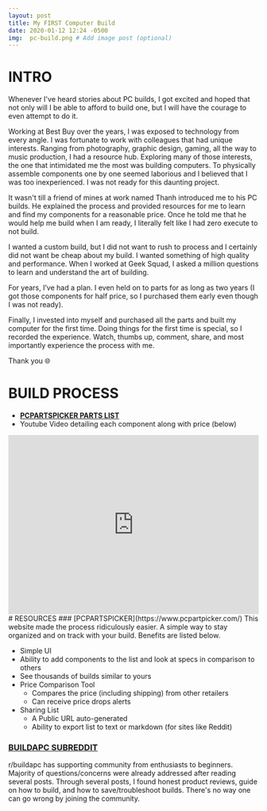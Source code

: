 ```yaml
---
layout: post
title: My FIRST Computer Build
date: 2020-01-12 12:24 -0500
img:  pc-build.png # Add image post (optional)
---
```

# INTRO
Whenever I've heard stories about PC builds, I got excited and hoped that not only will I be able to afford to build one, but I will have the courage to even attempt to do it. 

Working at Best Buy over the years, I was exposed to technology from every angle. I was fortunate to work with colleagues that had unique interests. Ranging from photography, graphic design, gaming, all the way to music production, I had a resource hub. Exploring many of those interests, the one that intimidated me the most was building computers. To physically assemble components one by one seemed laborious and I believed that I was too inexperienced. I was not ready for this daunting project.

It wasn't till a friend of mines at work named Thanh introduced me to his PC builds. He explained the process and provided resources for me to learn and find my components for a reasonable price. Once he told me that he would help me build when I am ready, I literally felt like I had zero execute to not build.

I wanted a custom build, but I did not want to rush to process and I certainly did not want be cheap about my build. I wanted something of high quality and performance. When I worked at Geek Squad, I asked a million questions to learn and understand the art of building. 

For years, I’ve had a plan. I even held on to parts for as long as two years (I got those components for half price, so I purchased them early even though I was not ready).

Finally, I invested into myself and purchased all the parts and built my computer for the first time. Doing things for the first time is special, so I recorded the experience. Watch, thumbs up, comment, share, and most importantly experience the process with me. 

Thank you 🌐

# BUILD PROCESS

- [**PCPARTSPICKER PARTS LIST**](https://pcpartpicker.com/user/codeherk/saved/TfMnLk)
- Youtube Video detailing each component along with price (below)
<div>
<iframe style="overflow: hidden; position: relative;" width="100%" height="360" src="https://www.youtube.com/embed/ok1qyZ-equs" frameborder="0" allowfullscreen></iframe>
</div>
# RESOURCES
### [PCPARTSPICKER](https://www.pcpartpicker.com/)
This website made the process ridiculously easier. A simple way to stay organized and on track with your build. Benefits are listed below.

- Simple UI
- Ability to add components to the list and look at specs in comparison to others
- See thousands of builds similar to yours
- Price Comparison Tool
    - Compares the price (including shipping) from other retailers
    - Can receive price drops alerts
- Sharing List
    - A Public URL auto-generated
    - Ability to export list to text or markdown (for sites like Reddit)

### [BUILDAPC SUBREDDIT](https://www.reddit.com/r/buildapc/)
r/buildapc has supporting community from enthusiasts to beginners. Majority of questions/concerns were already addressed after reading several posts. Through several posts, I found honest product reviews, guide on how to build, and how to save/troubleshoot builds. There's no way one can go wrong by joining the community.
